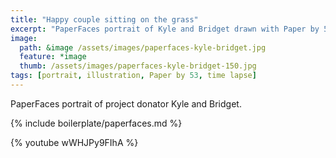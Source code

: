 ```yaml
---
title: "Happy couple sitting on the grass"
excerpt: "PaperFaces portrait of Kyle and Bridget drawn with Paper by 53 on an iPad."
image: 
  path: &image /assets/images/paperfaces-kyle-bridget.jpg 
  feature: *image
  thumb: /assets/images/paperfaces-kyle-bridget-150.jpg
tags: [portrait, illustration, Paper by 53, time lapse]
---
```


PaperFaces portrait of project donator Kyle and Bridget.

{% include boilerplate/paperfaces.md %}

{% youtube wWHJPy9FIhA %}
